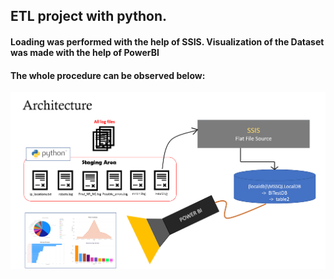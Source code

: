 ## ETL project with python. 
#### Loading was performed with the help of SSIS. Visualization of the Dataset was made with the help of PowerBI

#### The whole procedure can be observed below:

![image](ETL_architecture.png)
#
